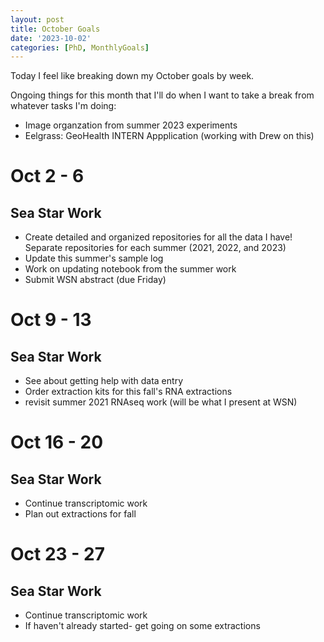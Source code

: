 ```yaml
---
layout: post
title: October Goals
date: '2023-10-02'
categories: [PhD, MonthlyGoals]
---
```

Today I feel like breaking down my October goals by week.

Ongoing things for this month that I'll do when I want to take a break from whatever tasks I'm doing:
- Image organzation from summer 2023 experiments
- Eelgrass: GeoHealth INTERN Appplication (working with Drew on this)

# Oct 2 - 6
## Sea Star Work
- Create detailed and organized repositories for all the data I have! Separate repositories for each summer (2021, 2022, and 2023)
- Update this summer's sample log
- Work on updating notebook from the summer work
- Submit WSN abstract (due Friday)

# Oct 9 - 13
## Sea Star Work
- See about getting help with data entry
- Order extraction kits for this fall's RNA extractions
- revisit summer 2021 RNAseq work (will be what I present at WSN)

# Oct 16 - 20
## Sea Star Work
- Continue transcriptomic work
- Plan out extractions for fall  

# Oct 23 - 27
## Sea Star Work
- Continue transcriptomic work
- If haven't already started- get going on some extractions 
